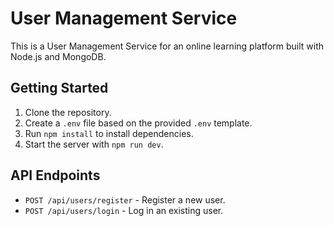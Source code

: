 # User Management Service

This is a User Management Service for an online learning platform built with Node.js and MongoDB.

## Getting Started

1. Clone the repository.
2. Create a `.env` file based on the provided `.env` template.
3. Run `npm install` to install dependencies.
4. Start the server with `npm run dev`.

## API Endpoints
- `POST /api/users/register` - Register a new user.
- `POST /api/users/login` - Log in an existing user.